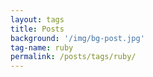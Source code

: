 ```yaml
---
layout: tags
title: Posts
background: '/img/bg-post.jpg'
tag-name: ruby
permalink: /posts/tags/ruby/
---
```


